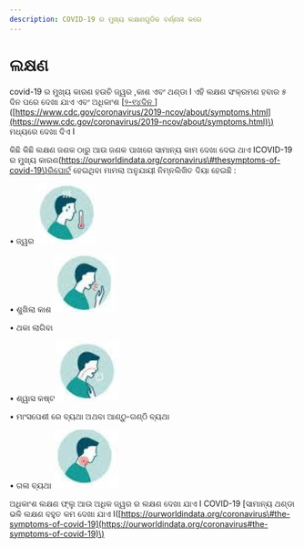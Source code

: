 ```yaml
---
description: COVID-19 ର ମୁଖ୍ୟ ଲକ୍ଷଣଗୁଡିକ ବର୍ଣ୍ଣନା କରେ
---
```


# ଲକ୍ଷଣ

covid-19 ର ମୁଖ୍ୟ କାରଣ ହଉଚି ଜ୍ୱର ,କାଶ ଏବଂ ଥଣ୍ଡା I ଏହି ଲକ୍ଷଣ ସଂକ୍ରମଣ ହବାର ୫ ଦିନ ପରେ ଦେଖା ଯାଏ ଏବଂ ଅଧିକାଂଶ \[[୨-୧୪ଦିନ ](https://www.cdc.gov/coronavirus/2019-ncov/about/symptoms.html)\]\([https://www.cdc.gov/coronavirus/2019-ncov/about/symptoms.html](https://www.cdc.gov/coronavirus/2019-ncov/about/symptoms.html)\) ମଧ୍ୟରେ ଦେଖା ଦିଏ I 

କିଛି କିଛି ଲକ୍ଷଣ ଜଣକ ଠାରୁ ଆଉ ଜଣକ ପାଖରେ ସାମାନ୍ୟ କାମ ଦେଖା ଦେଇ ଥାଏ ICOVID-19 ର ମୁଖ୍ୟ କାରଣ\([https://ourworldindata.org/coronavirus\#thesymptoms-of-covid-19\)ରିପୋର୍ଟ](https://ourworldindata.org/coronavirus#thesymptoms-of-covid-19%29ରିପୋର୍ଟ) ହେଇଥିବା ମାମଲା ଅନୁଯାୟୀ ନିମ୍ନଲିଖିତ ଦିୟା ହେଇଛି : 

• ଜ୍ୱର ![](.gitbook/assets/s1%20%281%29.JPG) 

• ଶୁଖିଲା କାଶ ![](.gitbook/assets/s2.JPG) 

• ଥକା ଲାଗିବା 

• ଶ୍ୱାସ କଷ୍ଟ ![](.gitbook/assets/s3.JPG) 

• ମାଂସପେଶୀ ରେ ବ୍ୟଥା ଅଥବା ଆଣ୍ଠୁ-ଗଣ୍ଠି ବ୍ୟଥା

 • ଗଳା ବ୍ୟଥା ![](.gitbook/assets/s4.JPG) 

ଅଧିକାଂଶ ଲକ୍ଷଣ ଫ୍ଲୁ ଆଉ ଅଧିକ ଜ୍ୱର ର ଲକ୍ଷଣ ଦେଖା ଯାଏ I COVID-19 \[ସାମାନ୍ୟ ଥଣ୍ଡା ଭଳି ଲକ୍ଷଣ ବହୁତ କମ ଦେଖା ଯାଏ I\([https://ourworldindata.org/coronavirus\#the-symptoms-of-covid-19](https://ourworldindata.org/coronavirus#the-symptoms-of-covid-19)\)

